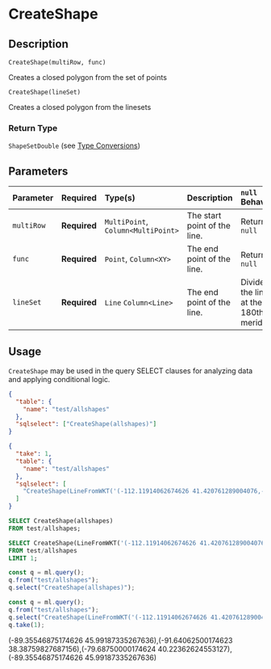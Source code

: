 # CreateShape

## Description

`CreateShape(multiRow, func)`

Creates a closed polygon from the set of points

`CreateShape(lineSet)`

Creates a closed polygon from the linesets

### Return Type

`ShapeSetDouble` (see [Type Conversions](/docs/QueryExpression-Type))

## Parameters

| Parameter  | Required     | Type(s)               | Description                             | `null` Behavior |
| :--------- | :----------- | :-------------------- | :-------------------------------------- | :-------------- |
| `multiRow` | **Required** | `MultiPoint`, `Column<MultiPoint>` | The start point of the line.            | Returns `null`  |
| `func`     | **Required** | `Point`, `Column<XY>` | The end point of the line.              | Returns `null`  |
| `lineSet`  | **Required** | `Line` `Column<Line>` | The end point of the line.              | Divides the line at the 180th meridian. | Returns `null`  |

## Usage

`CreateShape` may be used in the query SELECT clauses for analyzing data and applying conditional logic.


```json
{
  "table": {
    "name": "test/allshapes"
  },
  "sqlselect": ["CreateShape(allshapes)"]
}
```

```json
{
  "take": 1,
  "table": {
    "name": "test/allshapes"
  },
  "sqlselect": [
    "CreateShape(LineFromWKT('(-112.11914062674626 41.420761289004076,-105.96679687674626 33.8460869780613,-91.90429687674626 34.137572929286634)'))"
  ]
}
```

```sql
SELECT CreateShape(allshapes) 
FROM test/allshapes;
```

```sql
SELECT CreateShape(LineFromWKT('(-112.11914062674626 41.420761289004076,-105.96679687674626 33.8460869780613,-91.90429687674626 34.137572929286634)')) 
FROM test/allshapes
LIMIT 1;
```

```js
const q = ml.query();
q.from("test/allshapes");
q.select("CreateShape(allshapes)");
```

```js
const q = ml.query();
q.from("test/allshapes");
q.select("CreateShape(LineFromWKT('(-112.11914062674626 41.420761289004076,-105.96679687674626 33.8460869780613,-91.90429687674626 34.137572929286634)'))");
q.take(1);
```

(-89.35546875174626 45.99187335267636),(-91.64062500174623 38.38759827687156),(-79.68750000174624 40.22362624553127),(-89.35546875174626 45.99187335267636)
